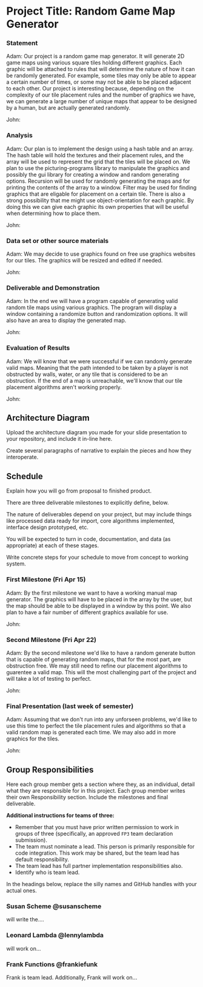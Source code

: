 # Project Title: Random Game Map Generator

### Statement
Adam: Our project is a random game map generator. It will generate 2D game maps using various square tiles holding different graphics. Each graphic will be attached to rules that will determine the nature of how it can be randomly generated. For example, some tiles may only be able to appear a certain number of times, or some may not be able to be placed adjacent to each other. Our project is interesting because, depending on the complexity of our tile placement rules and the number of graphics we have, we can generate a large number of unique maps that appear to be designed by a human, but are actually generated randomly.

John:

### Analysis
Adam: Our plan is to implement the design using a hash table and an array. The hash table will hold the textures and their placement rules, and the array will be used to represent the grid that the tiles will be placed on. We plan to use the picturing-programs library to manipulate the graphics and possibly the gui library for creating a window and random generating options. Recursion will be used for randomly generating the maps and for printing the contents of the array to a window. Filter may be used for finding graphics that are eligable for placement on a certain tile. There is also a strong possibility that me might use object-orientation for each graphic. By doing this we can give each graphic its own properties that will be useful when determining how to place them.

John:

### Data set or other source materials
Adam: We may decide to use graphics found on free use graphics websites for our tiles. The graphics will be resized and edited if needed.

John:

### Deliverable and Demonstration
Adam: In the end we will have a program capable of generating valid random tile maps using various graphics. The program will display a window containing a randomize button and randomization options. It will also have an area to display the generated map.

John:


### Evaluation of Results
Adam: We will know that we were successful if we can randomly generate valid maps. Meaning that the path intended to be taken by a player is not obstructed by walls, water, or any tile that is considered to be an obstruction. If the end of a map is unreachable, we'll know that our tile placement algorithms aren't working properly.

John:

## Architecture Diagram
Upload the architecture diagram you made for your slide presentation to your repository, and include it in-line here.

Create several paragraphs of narrative to explain the pieces and how they interoperate.

## Schedule
Explain how you will go from proposal to finished product. 

There are three deliverable milestones to explicitly define, below.

The nature of deliverables depend on your project, but may include things like processed data ready for import, core algorithms implemented, interface design prototyped, etc. 

You will be expected to turn in code, documentation, and data (as appropriate) at each of these stages.

Write concrete steps for your schedule to move from concept to working system. 

### First Milestone (Fri Apr 15)
Adam: By the first milestone we want to have a working manual map generator. The graphics will have to be placed in the array by the user, but the map should be able to be displayed in a window by this point. We also plan to have a fair number of different graphics available for use.

John:

### Second Milestone (Fri Apr 22)
Adam: By the second milestone we'd like to have a random generate button that is capable of generating random maps, that for the most part, are obstruction free. We may still need to refine our placement algorithms to guarentee a valid map. This will the most challenging part of the project and will take a lot of testing to perfect.

John:

### Final Presentation (last week of semester)
Adam: Assuming that we don't run into any unforseen problems, we'd like to use this time to perfect the tile placement rules and algorithms so that a valid random map is generated each time. We may also add in more graphics for the tiles.

John:

## Group Responsibilities
Here each group member gets a section where they, as an individual, detail what they are responsible for in this project. Each group member writes their own Responsibility section. Include the milestones and final deliverable.

**Additional instructions for teams of three:** 
* Remember that you must have prior written permission to work in groups of three (specifically, an approved `FP3` team declaration submission).
* The team must nominate a lead. This person is primarily responsible for code integration. This work may be shared, but the team lead has default responsibility.
* The team lead has full partner implementation responsibilities also.
* Identify who is team lead.

In the headings below, replace the silly names and GitHub handles with your actual ones.

### Susan Scheme @susanscheme
will write the....

### Leonard Lambda @lennylambda
will work on...

### Frank Functions @frankiefunk 
Frank is team lead. Additionally, Frank will work on...   
